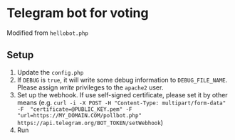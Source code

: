 # Telegram bot for voting

Modified from `hellobot.php`

## Setup

1. Update the `config.php`
2. If `DEBUG` is `true`, it will write some debug information to 
`DEBUG_FILE_NAME`.  Please assign _write_ privileges to the 
`apache2` user.
3. Set up the webhook.  If use self-signed certificate, please set it
by other means (e.g. `curl -i -X POST -H "Content-Type: multipart/form-data" -F 
"certificate=@PUBLIC_KEY.pem" -F "url=https://MY_DOMAIN.COM/pollbot.php" 
https://api.telegram.org/BOT_TOKEN/setWebhook`)
4. Run
